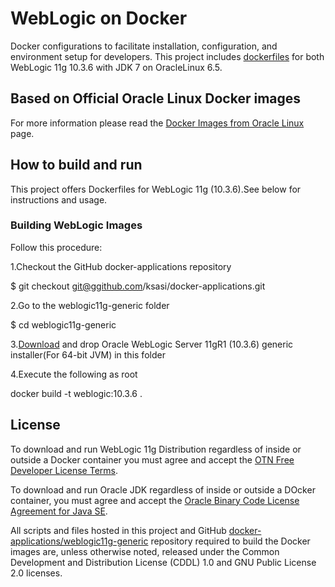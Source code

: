WebLogic on Docker
===============
Docker configurations to facilitate installation, configuration, and environment setup for developers. This project includes [dockerfiles](./) for both WebLogic 11g 10.3.6 with JDK 7 on OracleLinux 6.5.

## Based on Official Oracle Linux Docker images
For more information please read the [Docker Images from Oracle Linux](https://registry.hub.docker.com/_/oraclelinux/) page.

## How to build and run
This project offers Dockerfiles for WebLogic 11g (10.3.6).See below for instructions and usage.

### Building WebLogic Images

Follow this procedure:

1.Checkout the GitHub docker-applications repository

$ git checkout git@ggithub.com/ksasi/docker-applications.git

2.Go to the weblogic11g-generic folder

$ cd weblogic11g-generic

3.[Download](http://www.oracle.com/technetwork/middleware/weblogic/downloads/wls-main-097127.html) and drop Oracle WebLogic Server 11gR1 (10.3.6) generic installer(For 64-bit JVM) in this folder

4.Execute the following as root

docker build -t weblogic:10.3.6 .


## License
To download and run WebLogic 11g Distribution regardless of inside or outside a Docker container you must agree and accept the [OTN Free Developer License Terms](http://www.oracle.com/technetwork/licenses/wls-dev-license-1703567.html).

To download and run Oracle JDK regardless of inside or outside a DOcker container, you must agree and accept the [Oracle Binary Code License Agreement for Java SE](http://www.oracle.com/technetwork/java/javase/terms/license/index.html).

All scripts and files hosted in this project and GitHub [docker-applications/weblogic11g-generic](./) repository required to build the Docker images are, unless otherwise noted, released under the Common Development and Distribution License (CDDL) 1.0 and GNU Public License 2.0 licenses.